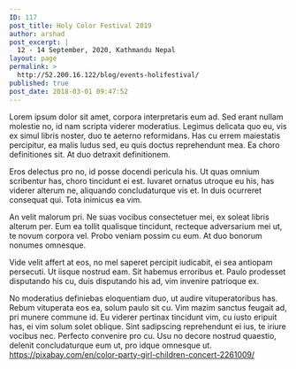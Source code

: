 ```yaml
---
ID: 117
post_title: Holy Color Festival 2019
author: arshad
post_excerpt: |
  12 - 14 September, 2020, Kathmandu Nepal
layout: page
permalink: >
  http://52.200.16.122/blog/events-holifestival/
published: true
post_date: 2018-03-01 09:47:52
---
```

Lorem ipsum dolor sit amet, corpora interpretaris eum ad. Sed erant nullam molestie no, id nam scripta viderer moderatius. Legimus delicata quo eu, vis ex simul libris noster, duo te aeterno reformidans. Has cu errem maiestatis percipitur, ea malis ludus sed, eu quis doctus reprehendunt mea. Ea choro definitiones sit. At duo detraxit definitionem.

Eros delectus pro no, id posse docendi pericula his. Ut quas omnium scribentur has, choro tincidunt ei est. Iuvaret ornatus utroque eu his, has viderer alterum ne, aliquando concludaturque vis et. In duis ocurreret consequat qui. Tota inimicus ea vim.

An velit malorum pri. Ne suas vocibus consectetuer mei, ex soleat libris alterum per. Eum ea tollit qualisque tincidunt, recteque adversarium mei ut, te novum corpora vel. Probo veniam possim cu eum. At duo bonorum nonumes omnesque.

Vide velit affert at eos, no mel saperet percipit iudicabit, ei sea antiopam persecuti. Ut iisque nostrud eam. Sit habemus erroribus et. Paulo prodesset disputando his cu, duis disputando his ad, vim invenire patrioque ex.

No moderatius definiebas eloquentiam duo, ut audire vituperatoribus has. Rebum vituperata eos ea, solum paulo sit cu. Vim mazim sanctus feugait ad, pri munere commune id. Eu viderer pertinax tincidunt vim, cu iusto eripuit has, ei vim solum solet oblique. Sint sadipscing reprehendunt ei ius, te iriure vocibus nec. Perfecto convenire pro cu. Usu no decore nostrud quaestio, delenit concludaturque eum ut, pro idque omnesque ut.
https://pixabay.com/en/color-party-girl-children-concert-2261009/